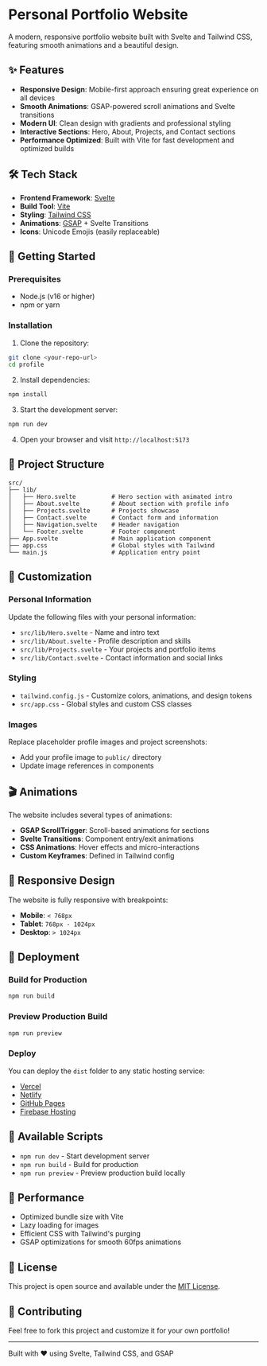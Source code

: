 # Personal Portfolio Website

A modern, responsive portfolio website built with Svelte and Tailwind CSS, featuring smooth animations and a beautiful design.

## ✨ Features

- **Responsive Design**: Mobile-first approach ensuring great experience on all devices
- **Smooth Animations**: GSAP-powered scroll animations and Svelte transitions
- **Modern UI**: Clean design with gradients and professional styling
- **Interactive Sections**: Hero, About, Projects, and Contact sections
- **Performance Optimized**: Built with Vite for fast development and optimized builds

## 🛠️ Tech Stack

- **Frontend Framework**: [Svelte](https://svelte.dev/)
- **Build Tool**: [Vite](https://vitejs.dev/)
- **Styling**: [Tailwind CSS](https://tailwindcss.com/)
- **Animations**: [GSAP](https://greensock.com/gsap/) + Svelte Transitions
- **Icons**: Unicode Emojis (easily replaceable)

## 🚀 Getting Started

### Prerequisites

- Node.js (v16 or higher)
- npm or yarn

### Installation

1. Clone the repository:
```bash
git clone <your-repo-url>
cd profile
```

2. Install dependencies:
```bash
npm install
```

3. Start the development server:
```bash
npm run dev
```

4. Open your browser and visit `http://localhost:5173`

## 📁 Project Structure

```
src/
├── lib/
│   ├── Hero.svelte          # Hero section with animated intro
│   ├── About.svelte         # About section with profile info
│   ├── Projects.svelte      # Projects showcase
│   ├── Contact.svelte       # Contact form and information
│   ├── Navigation.svelte    # Header navigation
│   └── Footer.svelte        # Footer component
├── App.svelte               # Main application component
├── app.css                  # Global styles with Tailwind
└── main.js                  # Application entry point
```

## 🎨 Customization

### Personal Information
Update the following files with your personal information:
- `src/lib/Hero.svelte` - Name and intro text
- `src/lib/About.svelte` - Profile description and skills
- `src/lib/Projects.svelte` - Your projects and portfolio items
- `src/lib/Contact.svelte` - Contact information and social links

### Styling
- `tailwind.config.js` - Customize colors, animations, and design tokens
- `src/app.css` - Global styles and custom CSS classes

### Images
Replace placeholder profile images and project screenshots:
- Add your profile image to `public/` directory
- Update image references in components

## 🎬 Animations

The website includes several types of animations:
- **GSAP ScrollTrigger**: Scroll-based animations for sections
- **Svelte Transitions**: Component entry/exit animations
- **CSS Animations**: Hover effects and micro-interactions
- **Custom Keyframes**: Defined in Tailwind config

## 📱 Responsive Design

The website is fully responsive with breakpoints:
- **Mobile**: `< 768px`
- **Tablet**: `768px - 1024px`
- **Desktop**: `> 1024px`

## 🚀 Deployment

### Build for Production

```bash
npm run build
```

### Preview Production Build

```bash
npm run preview
```

### Deploy
You can deploy the `dist` folder to any static hosting service:
- [Vercel](https://vercel.com/)
- [Netlify](https://netlify.com/)
- [GitHub Pages](https://pages.github.com/)
- [Firebase Hosting](https://firebase.google.com/docs/hosting)

## 🔧 Available Scripts

- `npm run dev` - Start development server
- `npm run build` - Build for production
- `npm run preview` - Preview production build locally

## 🎯 Performance

- Optimized bundle size with Vite
- Lazy loading for images
- Efficient CSS with Tailwind's purging
- GSAP optimizations for smooth 60fps animations

## 📄 License

This project is open source and available under the [MIT License](LICENSE).

## 🤝 Contributing

Feel free to fork this project and customize it for your own portfolio!

---

Built with ❤️ using Svelte, Tailwind CSS, and GSAP
